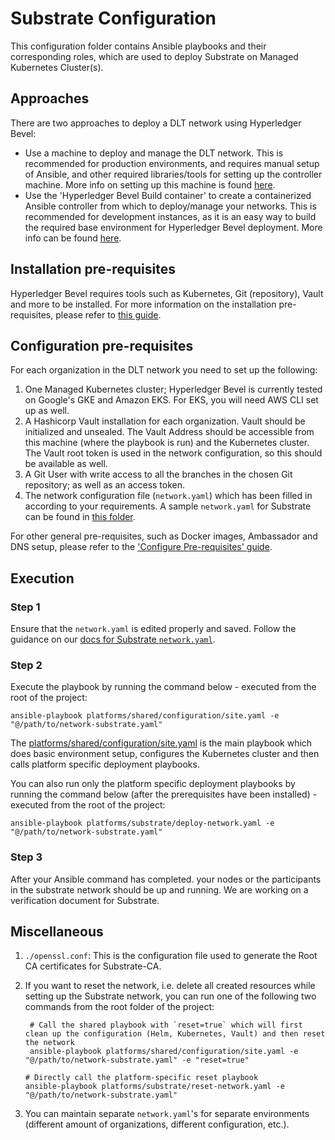 [//]: # (##############################################################################################)
[//]: # (Copyright Accenture. All Rights Reserved.)
[//]: # (SPDX-License-Identifier: Apache-2.0)
[//]: # (##############################################################################################)

# Substrate Configuration
This configuration folder contains Ansible playbooks and their corresponding roles, which are used to deploy Substrate on Managed Kubernetes Cluster(s).


## Approaches
There are two approaches to deploy a DLT network using Hyperledger Bevel: 
- Use a machine to deploy and manage the DLT network. This is recommended for production environments, and requires manual setup of Ansible, and other required libraries/tools for setting up the controller machine. More info on setting up this machine is found [here](https://hyperledger-bevel.readthedocs.io/en/latest/operations/configure_prerequisites/#ansible-inventory-file).
- Use the 'Hyperledger Bevel Build container' to create a containerized Ansible controller from which to deploy/manage your networks. This is recommended for development instances, as it is an easy way to build the required base environment for Hyperledger Bevel deployment. More info can be found [here](https://hyperledger-bevel.readthedocs.io/en/latest/developer/docker-build/).

## Installation pre-requisites
Hyperledger Bevel requires tools such as Kubernetes, Git (repository), Vault and more to be installed.
For more information on the installation pre-requisites, please refer to [this guide](https://hyperledger-bevel.readthedocs.io/en/latest/prerequisites/).

## Configuration pre-requisites
For each organization in the DLT network you need to set up the following:
1. One Managed Kubernetes cluster; Hyperledger Bevel is currently tested on Google's GKE and Amazon EKS. For EKS, you will need AWS CLI set up as well.
2. A Hashicorp Vault installation for each organization. Vault should be initialized and unsealed. The Vault Address should be accessible from this machine (where the playbook is run) and the Kubernetes cluster. The Vault root token is used in the network configuration, so this should be available as well.
3. A Git User with write access to all the branches in the chosen Git repository; as well as an access token.
4. The network configuration file (`network.yaml`) which has been filled in according to your requirements. A sample `network.yaml` for Substrate can be found in [this folder](./samples/).

For other general pre-requisites, such as Docker images, Ambassador and DNS setup, please refer to the ['Configure Pre-requisites' guide](https://hyperledger-bevel.readthedocs.io/en/latest/operations/configure_prerequisites/).

## Execution 
### Step 1
Ensure that the `network.yaml` is edited properly and saved. Follow the guidance on our [docs for Substrate `network.yaml`](https://hyperledger-bevel.readthedocs.io/en/latest/operations/substrate_networkyaml/).


### Step 2
Execute the playbook by running the command below - executed from the root of the project:
```
ansible-playbook platforms/shared/configuration/site.yaml -e "@/path/to/network-substrate.yaml"
```
The [platforms/shared/configuration/site.yaml](../../shared/configuration/site.yaml) is the main playbook which does basic environment setup, configures the Kubernetes cluster and then calls platform specific deployment playbooks.

You can also run only the platform specific deployment playbooks by running the command below (after the prerequisites have been installed) - executed from the root of the project:
```
ansible-playbook platforms/substrate/deploy-network.yaml -e "@/path/to/network-substrate.yaml"
```

### Step 3
After your Ansible command has completed. your nodes or the participants in the substrate network should be up and running. We are working on a verification document for Substrate.

## Miscellaneous

1. `./openssl.conf`: This is the configuration file used to generate the Root CA certificates for Substrate-CA.

2. If you want to reset the network, i.e. delete all created resources while setting up the Substrate network, you can run one of the following two commands from the root folder of the project:
   ```
    # Call the shared playbook with `reset=true` which will first clean up the configuration (Helm, Kubernetes, Vault) and then reset the network
    ansible-playbook platforms/shared/configuration/site.yaml -e "@/path/to/network-substrate.yaml" -e "reset=true"  
    ```
    ```
    # Directly call the platform-specific reset playbook
    ansible-playbook platforms/substrate/reset-network.yaml -e "@/path/to/network-substrate.yaml" 
    ```
3. You can maintain separate `network.yaml`'s for separate environments (different amount of organizations, different configuration, etc.).
